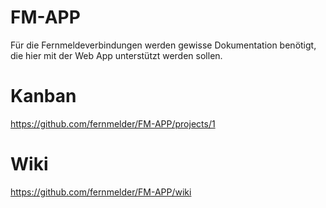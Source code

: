 # FM-APP
Für die Fernmeldeverbindungen werden gewisse Dokumentation benötigt, die hier mit der Web App unterstützt werden sollen.

# Kanban
https://github.com/fernmelder/FM-APP/projects/1

# Wiki
https://github.com/fernmelder/FM-APP/wiki
